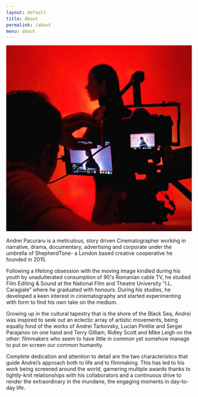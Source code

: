 ```yaml
---
layout: default
title: About
permalink: /about
menu: about
---
```


<article>
<div class="wrapper">
<div class="about-page">
  <div class="left">
  <a><img src="assets/img/andrei.png"></a>
  </div>
  <div class="right">
  <p>Andrei Pacuraru is a meticulous, story driven Cinematographer working in narrative, drama, documentary, advertising and corporate under the umbrella of ShepherdTone- a London based creative cooperative he founded in 2015.</p>

  <p>Following a lifelong obsession with the moving image kindled during his youth by unadulterated consumption of 90's Romanian cable TV, he studied Film Editing & Sound at the National Film and Theatre University “I.L. Caragiale” where he graduated with honours. During his studies, he developed a keen interest in cinematography and started experimenting with form to find his own take on the medium.</p>

  <p>Growing up in the cultural tapestry that is the shore of the Black Sea, Andrei was inspired to seek out an eclectic array of artistic movements, being equally fond of the works of Andrei Tarkovsky, Lucian Pintilie and Sergei Parajanov  on one hand and Terry Gilliam, Ridley Scott and Mike Leigh on the other: filmmakers who seem to have little in common yet somehow manage to put on screen our common humanity.</p>
  
   <p>Complete dedication and attention to detail are the two characteristics that guide Andrei’s approach both to life and to filmmaking. This has led to his work being screened around the world, garnering multiple awards thanks to tightly-knit relationships with his collaborators and a continuous drive to render the extraordinary in the mundane, the engaging moments in day-to-day life.</p>
  
  </div>
</div>
</div>
</article>

